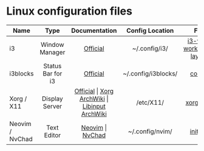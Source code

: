 # Linux configuration files

|Name|Type|Documentation|Config Location|File|
|---|:---:|:---:|:---:|:---:|
|i3|Window Manager|[Official](https://i3wm.org/docs/)|~/.config/i3/|[i3-wm](./i3/config) \| [workspace layout](./i3/layouts/workspace.sh)|
|i3blocks|Status Bar for i3|[Official](https://vivien.github.io/i3blocks/i3blocks.1.html)|~/.config/i3blocks/|[config](./i3blocks/config)|
|Xorg / X11|Display Server|[Official](https://www.x.org/wiki/UserDocumentation/GettingStarted/) \| [Xorg ArchWiki](https://man.archlinux.org/man/xorg.conf.5.en) \| [Libinput ArchWiki](https://man.archlinux.org/man/libinput.4)|/etc/X11/|[xorg.conf](./xorg/xorg.conf)|
|Neovim / NvChad|Text Editor|[Neovim](https://neovim.io/doc/) \| [NvChad](https://nvchad.com/docs/quickstart/install)|~/.config/nvim/|[init.lua](./nvim/init.lua)|